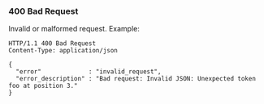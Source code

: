 ### 400 Bad Request

Invalid or malformed request.
Example:
```
HTTP/1.1 400 Bad Request
Content-Type: application/json

{
  "error"             : "invalid_request",
  "error_description" : "Bad request: Invalid JSON: Unexpected token foo at position 3."
}
```
